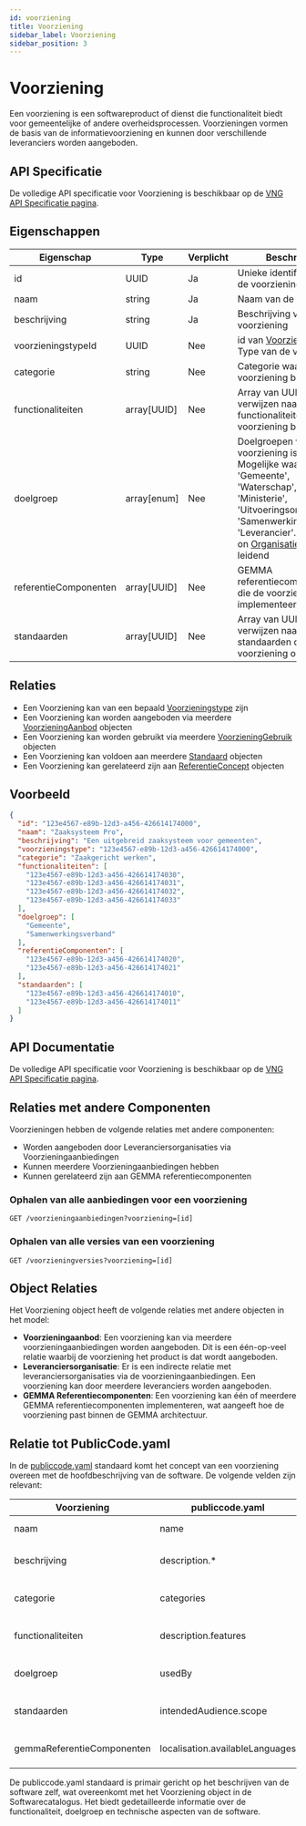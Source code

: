 ```yaml
---
id: voorziening
title: Voorziening
sidebar_label: Voorziening
sidebar_position: 3
---
```


# Voorziening

Een voorziening is een softwareproduct of dienst die functionaliteit biedt voor gemeentelijke of andere overheidsprocessen. Voorzieningen vormen de basis van de informatievoorziening en kunnen door verschillende leveranciers worden aangeboden.

## API Specificatie

De volledige API specificatie voor Voorziening is beschikbaar op de [VNG API Specificatie pagina](https://vng-realisatie.github.io/Softwarecatalogus/api#tag/Software-Catalogus/operation/getVoorzieningen).

## Eigenschappen

| Eigenschap | Type | Verplicht | Beschrijving |
|------------|------|-----------|--------------|
| id | UUID | Ja | Unieke identificatie voor de voorziening |
| naam | string | Ja | Naam van de voorziening |
| beschrijving | string | Ja | Beschrijving van de voorziening |
| voorzieningstypeId | UUID  | Nee | id van [Voorzieningstype](./voorzieningstype) Type van de voorziening |
| categorie | string | Nee | Categorie waartoe de voorziening behoort |
| functionaliteiten | array[UUID] | Nee | Array van UUID's die verwijzen naar de functionaliteiten die de voorziening biedt |
| doelgroep | array[enum] | Nee | Doelgroepen waarvoor de voorziening is bedoeld. Mogelijke waarden: 'Gemeente', 'Waterschap', 'Provincie', 'Ministerie', 'Uitvoeringsorganisatie', 'Samenwerkingsverband', 'Leverancier'. De definitie on [Organisatie](./Organisatie.md) is hiervoor leidend |
| referentieComponenten | array[UUID] | Nee | GEMMA referentiecomponenten die de voorziening implementeert |
| standaarden | array[UUID] | Nee | Array van UUID's die verwijzen naar de standaarden die de voorziening ondersteunt |

## Relaties

- Een Voorziening kan van een bepaald [Voorzieningstype](./voorzieningstype) zijn
- Een Voorziening kan worden aangeboden via meerdere [VoorzieningAanbod](./voorzieningaanbod) objecten
- Een Voorziening kan worden gebruikt via meerdere [VoorzieningGebruik](./voorzieninggebruik) objecten
- Een Voorziening kan voldoen aan meerdere [Standaard](./standaard) objecten
- Een Voorziening kan gerelateerd zijn aan [ReferentieConcept](./referentieconcept) objecten

## Voorbeeld

```json
{
  "id": "123e4567-e89b-12d3-a456-426614174000",
  "naam": "Zaaksysteem Pro",
  "beschrijving": "Een uitgebreid zaaksysteem voor gemeenten",
  "voorzieningstype": "123e4567-e89b-12d3-a456-426614174000",
  "categorie": "Zaakgericht werken",
  "functionaliteiten": [
    "123e4567-e89b-12d3-a456-426614174030",
    "123e4567-e89b-12d3-a456-426614174031",
    "123e4567-e89b-12d3-a456-426614174032",
    "123e4567-e89b-12d3-a456-426614174033"
  ],
  "doelgroep": [
    "Gemeente",
    "Samenwerkingsverband"
  ],
  "referentieComponenten": [
    "123e4567-e89b-12d3-a456-426614174020",
    "123e4567-e89b-12d3-a456-426614174021"
  ],
  "standaarden": [
    "123e4567-e89b-12d3-a456-426614174010",
    "123e4567-e89b-12d3-a456-426614174011"
  ]
}
```
## API Documentatie

De volledige API specificatie voor Voorziening is beschikbaar op de [VNG API Specificatie pagina](https://vng-realisatie.github.io/Softwarecatalogus/api#tag/Software-Catalogus/operation/getVoorzieningen).

## Relaties met andere Componenten

Voorzieningen hebben de volgende relaties met andere componenten:

- Worden aangeboden door Leveranciersorganisaties via Voorzieningaanbiedingen
- Kunnen meerdere Voorzieningaanbiedingen hebben
- Kunnen gerelateerd zijn aan GEMMA referentiecomponenten

### Ophalen van alle aanbiedingen voor een voorziening

```CLI
GET /voorzieningaanbiedingen?voorziening=[id]
```

### Ophalen van alle versies van een voorziening

```CLI
GET /voorzieningversies?voorziening=[id]
```

## Object Relaties

Het Voorziening object heeft de volgende relaties met andere objecten in het model:

- **Voorzieningaanbod**: Een voorziening kan via meerdere voorzieningaanbiedingen worden aangeboden. Dit is een één-op-veel relatie waarbij de voorziening het product is dat wordt aangeboden.
- **Leveranciersorganisatie**: Er is een indirecte relatie met leveranciersorganisaties via de voorzieningaanbiedingen. Een voorziening kan door meerdere leveranciers worden aangeboden.
- **GEMMA Referentiecomponenten**: Een voorziening kan één of meerdere GEMMA referentiecomponenten implementeren, wat aangeeft hoe de voorziening past binnen de GEMMA architectuur.

## Relatie tot PublicCode.yaml

In de [publiccode.yaml](https://github.com/publiccodeyml/publiccode.yaml) standaard komt het concept van een voorziening overeen met de hoofdbeschrijving van de software. De volgende velden zijn relevant:

| Voorziening | publiccode.yaml | Beschrijving |
|-------------|-----------------|--------------|
| naam | name | Naam van de software |
| beschrijving | description.* | Beschrijving van de software in verschillende talen |
| categorie | categories | Categorieën waartoe de software behoort |
| functionaliteiten | description.features | Functionaliteiten die de software biedt |
| doelgroep | usedBy | Organisaties die de software gebruiken |
| standaarden | intendedAudience.scope | Beoogde gebruikers en toepassingsgebied |
| gemmaReferentieComponenten | localisation.availableLanguages | Ondersteunde talen en lokalisaties |

De publiccode.yaml standaard is primair gericht op het beschrijven van de software zelf, wat overeenkomt met het Voorziening object in de Softwarecatalogus. Het biedt gedetailleerde informatie over de functionaliteit, doelgroep en technische aspecten van de software. 
